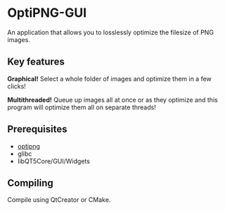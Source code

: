 # OptiPNG-GUI
An application that allows you to losslessly optimize the filesize of PNG images.
## Key features
**Graphical!** Select a whole folder of images and optimize them in a few clicks! 

**Multithreaded!** Queue up images all at once or as they optimize and this program will optimize them all on separate threads!
## Prerequisites
- [optipng](https://optipng.sourceforge.net/)
- glibc
- libQT5Core/GUI/Widgets 
## Compiling
Compile using QtCreator or CMake.
